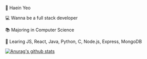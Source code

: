 🥸 Haein Yeo

💻 Wanna be a full stack developer

📚 Majoring in Computer Science

📝 Learing JS, React, Java, Python, C, Node.js, Express, MongoDB


[![Anurag's github stats](https://github-readme-stats.vercel.app/api?username=haaaein)](https://github.com/anuraghazra/github-readme-stats)
